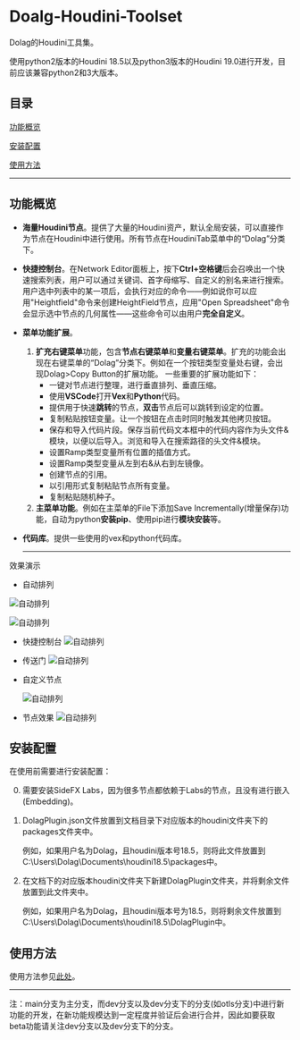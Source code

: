 # Doalg-Houdini-Toolset

Dolag的Houdini工具集。

使用python2版本的Houdini 18.5以及python3版本的Houdini 19.0进行开发，目前应该兼容python2和3大版本。

## 目录

[功能概览](#功能概览)

[安装配置](#安装配置)

[使用方法](#使用方法)

---

## 功能概览

+ **海量Houdini节点**。提供了大量的Houdini资产，默认全局安装，可以直接作为节点在Houdini中进行使用。所有节点在HoudiniTab菜单中的“Dolag”分类下。

- **快捷控制台**。在Network Editor面板上，按下**Ctrl+空格键**后会召唤出一个快速搜索列表，用户可以通过关键词、首字母缩写、自定义的别名来进行搜索。用户选中列表中的某一项后，会执行对应的命令——例如说你可以应用"Heightfield"命令来创建HeightField节点，应用"Open Spreadsheet"命令会显示选中节点的几何属性——这些命令可以由用户**完全自定义**。

- **菜单功能扩展**。
    1. **扩充右键菜单**功能，包含**节点右键菜单**和**变量右键菜单**。扩充的功能会出现在右键菜单的“Dolag”分类下。例如在一个按钮类型变量处右键，会出现Dolag>Copy Button的扩展功能。 一些重要的扩展功能如下：
        - 一键对节点进行整理，进行垂直排列、垂直压缩。
        - 使用**VSCode**打开**Vex**和**Python**代码。
        - 提供用于快速**跳转**的节点，**双击**节点后可以跳转到设定的位置。
        - 复制粘贴按钮变量。让一个按钮在点击时同时触发其他拷贝按钮。
        - 保存和导入代码片段。保存当前代码文本框中的代码内容作为头文件&模块，以便以后导入。浏览和导入在搜索路径的头文件&模块。
        - 设置Ramp类型变量所有位置的插值方式。
        - 设置Ramp类型变量从左到右&从右到左镜像。
        - 创建节点的引用。
        - 以引用形式复制粘贴节点所有变量。
        - 复制粘贴随机种子。
    3. **主菜单功能**。例如在主菜单的File下添加Save Incrementally(增量保存)功能，自动为python**安装pip**、使用pip进行**模块安装**等。
    
- **代码库**。提供一些使用的vex和python代码库。

    ---

效果演示

+ 自动排列

![自动排列](img/自动排列0.gif)

![自动排列](img/自动排列1.gif)

+ 快捷控制台
  ![自动排列](img/快捷控制台.gif)

+ 传送门
  ![自动排列](img/传送门.gif)

+ 自定义节点

  ![自动排列](img/节点.png)

+ 节点效果
  ![自动排列](img/效果一览.png)

## 安装配置

在使用前需要进行安装配置：

0. 需要安装SideFX Labs，因为很多节点都依赖于Labs的节点，且没有进行嵌入(Embedding)。

1. DolagPlugin.json文件放置到文档目录下对应版本的houdini文件夹下的packages文件夹中。

   例如，如果用户名为Dolag，且houdini版本号18.5，则将此文件放置到C:\Users\Dolag\Documents\houdini18.5\packages中。

2. 在文档下的对应版本houdini文件夹下新建DolagPlugin文件夹，并将剩余文件放置到此文件夹中。

   例如，如果用户名为Dolag，且houdini版本号为18.5，则将剩余文件放置到C:\Users\Dolag\Documents\houdini18.5\DolagPlugin中。

## 使用方法

使用方法参见[此处](http://www.vis.dolag.work/houdini-toolset/)。

---

注：main分支为主分支，而dev分支以及dev分支下的分支(如otls分支)中进行新功能的开发，在新功能规模达到一定程度并验证后会进行合并，因此如要获取beta功能请关注dev分支以及dev分支下的分支。
